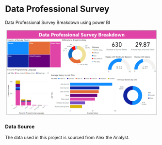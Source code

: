 # Data Professional Survey
Data Professional Survey Breakdown using power BI


![image](https://github.com/TendaiPhikiso/Data-Professional-Survey-PowerBI/blob/main/PowerBI-Dashboard.png)

###

### Data Source
The data used in this project is sourced from Alex the Analyst. 
